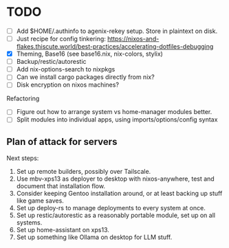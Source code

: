 # TODO
- [ ] Add $HOME/.authinfo to agenix-rekey setup. Store in plaintext on disk.
- [ ] Just recipe for config tinkering: https://nixos-and-flakes.thiscute.world/best-practices/accelerating-dotfiles-debugging
- [x] Theming, Base16 (see base16.nix, nix-colors, stylix)
- [ ] Backup/restic/autorestic
- [ ] Add nix-options-search to nixpkgs
- [ ] Can we install cargo packages directly from nix?
- [ ] Disk encryption on nixos machines?

Refactoring
- [ ] Figure out how to arrange system vs home-manager modules better. 
- [ ] Split modules into individual apps, using imports/options/config syntax

## Plan of attack for servers
Next steps:
1. Set up remote builders, possibly over Tailscale.
2. Use mbv-xps13 as deployer to desktop with nixos-anywhere, test and document that installation flow.
3.  Consider keeping Gentoo installation around, or at least backing up stuff like game saves.
4. Set up deploy-rs to manage deployments to every system at once.
5. Set up restic/autorestic as a reasonably portable module, set up on all systems.
6. Set up home-assistant on xps13.
7. Set up something like Ollama on desktop for LLM stuff.
